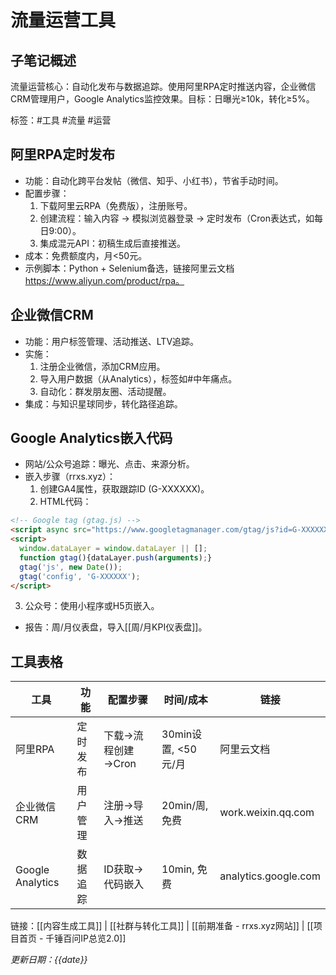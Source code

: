 # 流量运营工具

## 子笔记概述
流量运营核心：自动化发布与数据追踪。使用阿里RPA定时推送内容，企业微信CRM管理用户，Google Analytics监控效果。目标：日曝光≥10k，转化≥5%。

标签：#工具 #流量 #运营

## 阿里RPA定时发布
- 功能：自动化跨平台发帖（微信、知乎、小红书），节省手动时间。
- 配置步骤：
  1. 下载阿里云RPA（免费版），注册账号。
  2. 创建流程：输入内容 → 模拟浏览器登录 → 定时发布（Cron表达式，如每日9:00）。
  3. 集成混元API：初稿生成后直接推送。
- 成本：免费额度内，月<50元。
- 示例脚本：Python + Selenium备选，链接阿里云文档 https://www.aliyun.com/product/rpa。

## 企业微信CRM
- 功能：用户标签管理、活动推送、LTV追踪。
- 实施：
  1. 注册企业微信，添加CRM应用。
  2. 导入用户数据（从Analytics），标签如#中年痛点。
  3. 自动化：群发朋友圈、活动提醒。
- 集成：与知识星球同步，转化路径追踪。

## Google Analytics嵌入代码
- 网站/公众号追踪：曝光、点击、来源分析。
- 嵌入步骤（rrxs.xyz）：
  1. 创建GA4属性，获取跟踪ID (G-XXXXXX)。
  2. HTML代码：
```html
<!-- Google tag (gtag.js) -->
<script async src="https://www.googletagmanager.com/gtag/js?id=G-XXXXXX"></script>
<script>
  window.dataLayer = window.dataLayer || [];
  function gtag(){dataLayer.push(arguments);}
  gtag('js', new Date());
  gtag('config', 'G-XXXXXX');
</script>
```
  3. 公众号：使用小程序或H5页嵌入。
- 报告：周/月仪表盘，导入[[周/月KPI仪表盘]]。

## 工具表格
| 工具 | 功能 | 配置步骤 | 时间/成本 | 链接 |
|------|------|----------|-----------|------|
| 阿里RPA | 定时发布 | 下载→流程创建→Cron | 30min设置, <50元/月 | 阿里云文档 |
| 企业微信CRM | 用户管理 | 注册→导入→推送 | 20min/周, 免费 | work.weixin.qq.com |
| Google Analytics | 数据追踪 | ID获取→代码嵌入 | 10min, 免费 | analytics.google.com |

链接：[[内容生成工具]] | [[社群与转化工具]] | [[前期准备 - rrxs.xyz网站]] | [[项目首页 - 千锤百问IP总览2.0]]

*更新日期：{{date}}*